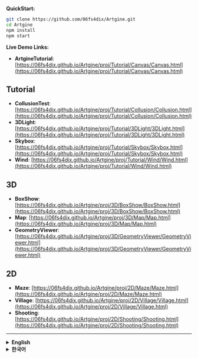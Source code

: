 **QuickStart:**
```bash
git clone https://github.com/06fs4dix/Artgine.git
cd Artgine
npm install
npm start
```

 **Live Demo Links:**
- **ArtgineTutorial**: [https://06fs4dix.github.io/Artgine/proj/Tutorial/Canvas/Canvas.html](https://06fs4dix.github.io/Artgine/proj/Tutorial/Canvas/Canvas.html)

  
 ## Tutorial
  - **CollusionTest**: [https://06fs4dix.github.io/Artgine/proj/Tutorial/Collusion/Collusion.html](https://06fs4dix.github.io/Artgine/proj/Tutorial/Collusion/Collusion.html)
  - **3DLight**: [https://06fs4dix.github.io/Artgine/proj/Tutorial/3DLight/3DLight.html](https://06fs4dix.github.io/Artgine/proj/Tutorial/3DLight/3DLight.html)
  - **Skybox**: [https://06fs4dix.github.io/Artgine/proj/Tutorial/Skybox/Skybox.html](https://06fs4dix.github.io/Artgine/proj/Tutorial/Skybox/Skybox.html)
  - **Wind**: [https://06fs4dix.github.io/Artgine/proj/Tutorial/Wind/Wind.html](https://06fs4dix.github.io/Artgine/proj/Tutorial/Wind/Wind.html)
  ## 3D
  - **BoxShow**: [https://06fs4dix.github.io/Artgine/proj/3D/BoxShow/BoxShow.html](https://06fs4dix.github.io/Artgine/proj/3D/BoxShow/BoxShow.html)
  - **Map**: [https://06fs4dix.github.io/Artgine/proj/3D/Map/Map.html](https://06fs4dix.github.io/Artgine/proj/3D/Map/Map.html)
  - **GeometryViewer**: [https://06fs4dix.github.io/Artgine/proj/3D/GeometryViewer/GeometryViewer.html](https://06fs4dix.github.io/Artgine/proj/3D/GeometryViewer/GeometryViewer.html)
  ## 2D
  - **Maze**: [https://06fs4dix.github.io/Artgine/proj/2D/Maze/Maze.html](https://06fs4dix.github.io/Artgine/proj/2D/Maze/Maze.html)
  - **Village**: [https://06fs4dix.github.io/Artgine/proj/2D/Village/Village.html](https://06fs4dix.github.io/Artgine/proj/2D/Village/Village.html)
  - **Shooting**: [https://06fs4dix.github.io/Artgine/proj/2D/Shooting/Shooting.html](https://06fs4dix.github.io/Artgine/proj/2D/Shooting/Shooting.html)

  ---

<details>
  <summary><b>English</b></summary>
 
  Learn how to use Artgine in detail with GPT [Link](https://chatgpt.com/g/g-68ad603d9b3081918273f3d352f995fc-artgine-bot?model=gpt-5-thinking)

  <details>
    <summary>Install and run</summary>

  ## Directory Structure

  ```
  ├── README.md
  ├── LICENSE.txt
  ├── NOTICE.txt
  ├── package.json
  ├── start.bat
  ├── start.sh
  ├── tsconfig.json
  ├── App/
  ├── artgine/
  ├── db/
  ├── plugin/
  └── proj/
  ```

  ### start.bat/start.sh Execution Method

  When running the `start.bat` file, a warning saying "Unknown Publisher" may appear.

  1. **Download Source**

     - Download the file from the repository (ex:Artgine-main.zip)

  2. **Run System-Specific Startup File**

     - **Windows**: Run `start.bat` (Windows batch file)

     - **Linux/macOS**: Run `start.sh` (Unix shell script)

  3. **Install Required Dependencies** (Follow the console instructions to complete the installation)

     - Install Node.js (version 14 or higher)

     - Install Node modules: `npm install`

  4. **Select and Run Project**

     - Navigate to the `proj/` folder

     - Choose your desired project folder

     - Run the project

  ### VS Code Development Setup

  1. **Open Source Folder in VS Code**

     - Open VS Code

     - Select the source folder (e.g., Artgine-main)

  2. **Install Node modules**

     - Install Node.js (version 14 or higher)

     - Open terminal in VS Code: `Ctrl+Shift+` (Windows/Linux) or `Cmd+Shift+` (macOS)

     - Run: `npm install`

  4. **Start TypeScript Compilation**

     - Open terminal in VS Code: `Ctrl+Shift+` (Windows/Linux) or `Cmd+Shift+` (macOS)

     - Run: `npx tsc -w` (watches for file changes and compiles automatically)

  5. **Start Development Server**

     - Open a new terminal in VS Code

     - Run: `npm start`

  </details>
  <details>
    <summary>App</summary>

![Artgine App](https://06fs4dix.github.io/Artgine/help/Artgine.png)

  After running the program, you'll see a configuration interface with several tabs for setting up and launching your Artgine projects.

  ### Tab Descriptions

  - **App**: Application launch settings

  - **Preference**: Project configuration changes

  - **Include**: Project include file settings

  - **Manifest**: PWA configuration

  - **ServiceWorker**: Cache settings

  - **Plugin**: External library configuration for Artgine

  ### App Tab Configuration Options

  **Basic Settings:**

  - **url**: Web server address to run

    - Example: `http://localhost:8050/Artgine`

  - **projectPath**: Project to start

    - Example: `proj/Tutorial/ShaderEditer`

    - Use the "Folder" button to browse and select project directory

  - **width, height**: Starting dimensions

    - Example: `1024 x 768`

    - Note: Only maintained when running as .exe file

  **Program Mode:**

  - **program**: Program role

    - `developer`: Developer mode (prohibited for deployment)

      - Server and client applied simultaneously

    - `client`: Client mode

    - `server`: Web server mode

  **Server Configuration:**

  - **server**: Server operation

    - `local`: File-based local execution

    - `remote`: Use when connecting to external server

    - `webserver`: Web server operation (allows external access)

  **Display Options:**

  - **fullScreen**: Full screen mode

  - **github**: Run using GitHub library

    - Chrome local executable file (.bat) generated in project

  **Action Buttons:**

  - **Run**: Launch application

  - **VSCode**: Open in Visual Studio Code

  **Development Commands:**

  - **npm install**: Install Node.js dependencies

  - **npx tsc -w**: TypeScript compiler in watch mode

  </details>
  <details>
    <summary>Project Examples & Usage</summary>

  ### Project Examples

  The `proj/` folder contains various example projects demonstrating different features of the Artgine engine:

  - **Home** - Main application with server integration and database tools
  - **Tutorial** - Learning examples covering various engine features:
  - **2D** - 2D examples:
  - **3D** - 3D examples:


    ---

    ## ⚠️ Notice

    This project runs as an **Electron app**.  
    The following files are **automatically generated and managed based on the project folder name**, so **please be cautious when making changes**:

    - HTML files  
    - TypeScript files  
    - JSON files  
    - Web Manifest files  

    ---

    ## 📝 Editable Scope

    - You may only modify the code **after the EntryPoint**.  
    - Do **not** modify the automatically generated code.  

    > 💡 **Tip**: When working manually, you are free to make changes as needed.

   </details>
  <details>
    <summary>Class Description</summary>

  ## Artgine Engine Core Classes

  ### CAtelier

  **Main application manager** that initializes the engine and manages canvases.

  **Key Features:**

  - Initializes rendering preferences and frame

  - Manages multiple canvases

  - Handles brush and camera setup

  - Provides global access point via `CAtelier.Main()`

  **Basic Usage:**
  ```typescript
  import { CAtelier } from "../../../artgine/canvas/CAtelier.js";

  const gAtl = new CAtelier();
  gAtl.mPF = preferences; // Set preferences
  await gAtl.Init(['Main.json']); // Initialize with canvas files
  ```

  ---

  ### CCanvas

  **Canvas container** that manages subjects, rendering, and game logic.

  **Key Features:**

  - Contains and manages subjects (game objects)

  - Handles rendering pipeline

  - Manages WebSocket connections

  - Supports pause/resume functionality

  **Basic Usage:**
  ```typescript
  // Create new canvas
  let Main = gAtl.NewCanvas("Main");
  Main.SetCameraKey(gAtl.Brush().GetCam2D().Key());

  // Get existing canvas
  const canvas = gAtl.Canvas('Main');
  ```

  ---

  ### CSubject

  **Base game object class** that represents entities in the world.

  **Key Features:**

  - Position, rotation, scale (PRS) transformation

  - Component-based architecture

  - Message routing system

  - Parent-child hierarchy support

  **Basic Usage:**
  ```typescript
  import { CSubject } from "../../../artgine/canvas/subject/CSubject.js";

  // Create and add subject to canvas
  let sub = Main.Push(new CSubject());

  // Set properties
  sub.SetPos(new CVec3(0, 0, 0));
  sub.SetRot(new CVec3(0, 0, 0));
  sub.SetSca(new CVec3(1, 1, 1));
  ```

  ---

  ### CPaint2D

  **2D rendering component** for sprites and 2D graphics.

  **Key Features:**

  - 2D sprite rendering with texture support

  - Y-sort depth management

  - Trail and billboard effects

  - Wind influence simulation

  **Basic Usage:**
  ```typescript
  import { CPaint2D } from "../../../artgine/canvas/component/paint/CPaint2D.js";
  import { CVec2 } from "../../../artgine/geometry/CVec2.js";

  // Create 2D paint component with texture and size
  let paint2D = new CPaint2D(gAtl.Frame().Pal().GetNoneTex(), new CVec2(100, 100));

  // Add component to subject
  sub.PushComp(paint2D);
  ```

  > **Note**: For other CPaint components (CPaint3D, CPaintText, etc.), check the [paint components directory](https://github.com/06fs4dix/Artgine/tree/main/artgine/canvas/component/paint) on GitHub.

  ---

  ---

  ### CBrush

  **Rendering and camera management system** that handles lighting, shadows, and wind effects.

  **Key Features:**

  - Camera management (2D/3D)

  **Basic Usage:**
  ```typescript
  // Access brush from atelier
  const brush = gAtl.Brush();

  // Get 2D camera
  const cam2D = brush.GetCam2D();
  Main.SetCameraKey(cam2D.Key());

  // Load brush configuration
  await brush.LoadJSON("Canvas/Brush.json");
  ```

  ---

  ### CPreferences

  **Engine configuration and rendering settings** that control the overall behavior.

  **Key Features:**

  - Renderer selection (GL, GPU, Null)

  - Window dimensions and positioning

  - Graphics quality settings

  - Development and debugging options

  - Server and GitHub integration settings

  **Basic Usage:**
  ```typescript
  import { CPreferences } from "../../../artgine/basic/CPreferences.js";

  const gPF = new CPreferences();
  gPF.mTargetWidth = 0;        // Auto-size
  gPF.mTargetHeight = 0;       // Auto-size
  gPF.mRenderer = "GL";        // OpenGL renderer
  gPF.m32fDepth = false;       // 16-bit depth buffer
  gPF.mAnti = true;            // Anti-aliasing
  gPF.mDeveloper = true;       // Developer mode
  gPF.mIAuto = true;           // Auto-update system
  gPF.mWASM = false;           // WebAssembly mode
  gPF.mServer = 'local';       // Server type
  gPF.mGitHub = false;         // GitHub mode

  // Apply to atelier
  gAtl.mPF = gPF;
  ```

  ---

  ### Complete Example

  ```typescript
  import { CAtelier } from "../../../artgine/canvas/CAtelier.js";
  import { CPreferences } from "../../../artgine/basic/CPreferences.js";
  import { CSubject } from "../../../artgine/canvas/subject/CSubject.js";
  import { CPaint2D } from "../../../artgine/canvas/component/paint/CPaint2D.js";
  import { CVec2 } from "../../../artgine/geometry/CVec2.js";

  // Setup preferences
  const gPF = new CPreferences();
  gPF.mRenderer = "GL";
  gPF.mDeveloper = true;
  gPF.mIAuto = true;

  // Initialize atelier
  let gAtl = new CAtelier();
  gAtl.mPF = gPF;
  await gAtl.Init(['Main.json']);

  // Create canvas and set camera
  let Main = gAtl.NewCanvas("Main");
  Main.SetCameraKey(gAtl.Brush().GetCam2D().Key());

  // Create subject and add 2D paint component
  let sub = Main.Push(new CSubject());
  sub.PushComp(new CPaint2D(gAtl.Frame().Pal().GetNoneTex(), new CVec2(100, 100)));
  ```
</details>
</details>

<details>
  <summary><b>한국어</b></summary>
 
  GPT를 이용해 Artgine 자세한 사용법을 배울 수 있습니다 [Link](https://chatgpt.com/g/g-68ad603d9b3081918273f3d352f995fc-artgine-bot?model=gpt-5-thinking)
  
  <details>
    <summary>설치 및 실행</summary>

  ## 디렉토리 구조

  ```
  ├── README.md
  ├── LICENSE.txt
  ├── NOTICE.txt
  ├── package.json
  ├── start.bat
  ├── start.sh
  ├── tsconfig.json
  ├── App/
  ├── artgine/
  ├── db/
  ├── plugin/
  └── proj/
  ```

  ### start.bat/start.sh를 이용한 실행법

  `start.bat` 파일 실행 시, "알 수 없는 게시자" 경고가 표시될 수 있습니다.

  1. **소스 다운로드**

     - 저장소에서 파일을 다운로드하세요(ex:Artgine-main.zip)

  2. **시스템에 맞는 시작 파일 실행**

     - **Windows**: `start.bat` 파일 실행 (Windows 배치 파일)

     - **Linux/macOS**: `start.sh` 파일 실행 (Unix 셸 스크립트)

  3. **필요한 파일 설치** (콘솔 안내에 맞게 실행하면 됩니다)

     - Node.js 설치 (버전 14 이상)

     - Node 모듈 설치: `npm install`

  4. **프로젝트 선택 및 실행**

     - `proj/` 폴더로 이동

     - 원하는 프로젝트 폴더 선택

     - 프로젝트 실행

  ### VS Code를 이용한 실행법

  1. **VS Code에서 소스 폴더 열기**

     - VS Code 실행

     - 소스 폴더 선택 (예: Artgine-main)

  2. **Node 모듈 설치**

     - VS Code에서 터미널 열기: `Ctrl+Shift+` (Windows/Linux) 또는 `Cmd+Shift+` (macOS)

     - Node.js 설치 (버전 14 이상)

     - 실행: `npm install`

  3. **TypeScript 컴파일 시작**

     - VS Code에서 터미널 열기: `Ctrl+Shift+` (Windows/Linux) 또는 `Cmd+Shift+` (macOS)

     - 실행: `npx tsc -w` (파일 변경 감지 및 자동 컴파일)

  4. **개발 서버 시작**

     - VS Code에서 새 터미널 열기

     - 실행: `npm start`

  </details>
  <details>
    <summary>앱 설명</summary>

  ![Artgine App](https://06fs4dix.github.io/Artgine/help/Artgine.png)

  프로그램을 실행한 후, Artgine 프로젝트를 설정하고 실행하기 위한 여러 탭이 있는 구성 인터페이스가 표시됩니다.

  ### 탭 설명

  - **App**: 애플리케이션 실행 설정

  - **Preference**: 프로젝트 구성 변경

  - **Include**: 프로젝트 포함 파일 설정

  - **Manifest**: PWA 구성

  - **ServiceWorker**: 캐시 설정

  - **Plugin**: Artgine용 외부 라이브러리 구성

  ### App 탭 구성 옵션

  **기본 설정:**

  - **url**: 실행할 웹 서버 주소

    - 예시: `http://localhost:8050/Artgine`

  - **projectPath**: 시작할 프로젝트

    - 예시: `proj/Tutorial/ShaderEditer`

    - "Folder" 버튼을 사용하여 프로젝트 디렉토리를 찾아보고 선택

  - **width, height**: 시작 크기

    - 예시: `1024 x 768`

    - 참고: .exe 파일로 실행할 때만 유지됨

  **프로그램 모드:**

  - **program**: 프로그램 역할

    - `developer`: 개발자 모드 (배포 금지)

      - 서버와 클라이언트가 동시에 적용됨

    - `client`: 클라이언트 모드

    - `server`: 웹 서버 모드

  **서버 구성:**

  - **server**: 서버 운영

    - `local`: 파일 기반 로컬 실행

    - `remote`: 외부 서버에 연결할 때 사용

    - `webserver`: 웹 서버 운영 (외부 접근 허용)

  **표시 옵션:**

  - **fullScreen**: 전체 화면 모드

  - **github**: GitHub 라이브러리를 사용하여 실행

    - 프로젝트에 Chrome 로컬 실행 파일(.bat) 생성

  **작업 버튼:**

  - **Run**: 애플리케이션 실행

  - **VSCode**: Visual Studio Code에서 열기

  **개발 명령:**

  - **npm install**: Node.js 의존성 설치

  - **npx tsc -w**: 감시 모드의 TypeScript 컴파일러

  </details>
  <details>
    <summary>프로젝트 예제 및 사용법</summary>

  ### 프로젝트 예제

  `proj/` 폴더에는 Artgine 엔진의 다양한 기능을 보여주는 예제 프로젝트들이 포함되어 있습니다:

  - **Home** - 서버 통합 및 데이터베이스 도구가 포함된 메인 애플리케이션
  - **Tutorial** - 다양한 엔진 기능을 다루는 학습 예제:
  - **2D** - 2D 예제:
  - **3D** - 3D 예제:

    
  ---

  ### ⚠️ 주의사항

  이 프로젝트는 일렉트론 앱으로 실행됩니다. 
  다음 파일들은 **프로젝트 폴더명을 기준으로 자동 생성 및 관리**되므로 **수정에 주의하세요**:

  - HTML 파일
  - TypeScript 파일
  - JSON 파일
  - Web Manifest 파일

  ### 📝 수정 가능한 범위

  - **EntryPoint 이후의 코드만** 수정 가능합니다

  - 자동 생성되는 코드는 건드리지 마세요

  > 💡 **참고**: 수동으로 작업시 자유롭게 수정 가능합니다

  </details>
  <details>
    <summary>클래스 설명</summary>

  ## Artgine 엔진 핵심 클래스
  
  ### CAtelier

  **메인 애플리케이션 매니저**로 엔진을 초기화하고 캔버스들을 관리합니다.

  **주요 기능:**

  - 렌더링 설정과 프레임 초기화

  - 여러 캔버스 관리

  - 브러시와 카메라 설정 처리

  - `CAtelier.Main()`으로 전역 접근점 제공

  **기본 사용법:**
  ```typescript
  import { CAtelier } from "../../../artgine/canvas/CAtelier.js";

  const gAtl = new CAtelier();
  gAtl.mPF = preferences; // 설정 적용
  await gAtl.Init(['Main.json']); // 캔버스 파일로 초기화
  ```

  ---

  ### CCanvas

  **캔버스 컨테이너**로 주체들, 렌더링, 게임 로직을 관리합니다.

  **주요 기능:**

  - 주체들(게임 오브젝트) 포함 및 관리

  - 렌더링 파이프라인 처리

  - WebSocket 연결 관리

  - 일시정지/재개 기능 지원

  **기본 사용법:**
  ```typescript
  // 새 캔버스 생성
  let Main = gAtl.NewCanvas("Main");
  Main.SetCameraKey(gAtl.Brush().GetCam2D().Key());

  // 기존 캔버스 가져오기
  const canvas = gAtl.Canvas('Main');
  ```

  ---

  ### CSubject

  **기본 게임 오브젝트 클래스**로 월드의 엔티티를 나타냅니다.

  **주요 기능:**

  - 위치, 회전, 크기(PRS) 변환

  - 컴포넌트 기반 아키텍처

  - 메시지 라우팅 시스템

  - 부모-자식 계층 구조 지원

  **기본 사용법:**
  ```typescript
  import { CSubject } from "../../../artgine/canvas/subject/CSubject.js";

  // 주체를 생성하고 캔버스에 추가
  let sub = Main.Push(new CSubject());

  // 속성 설정
  sub.SetPos(new CVec3(0, 0, 0));
  sub.SetRot(new CVec3(0, 0, 0));
  sub.SetSca(new CVec3(1, 1, 1));
  ```

  ---

  ### CPaint2D

  **2D 렌더링 컴포넌트**로 스프라이트와 2D 그래픽을 처리합니다.

  **주요 기능:**

  - 텍스처 지원 2D 스프라이트 렌더링

  - Y-sort 깊이 관리

  - 트레일과 빌보드 효과

  - 바람 영향 시뮬레이션

  **기본 사용법:**
  ```typescript
  import { CPaint2D } from "../../../artgine/canvas/component/paint/CPaint2D.js";
  import { CVec2 } from "../../../artgine/geometry/CVec2.js";

  // 텍스처와 크기로 2D 페인트 컴포넌트 생성
  let paint2D = new CPaint2D(gAtl.Frame().Pal().GetNoneTex(), new CVec2(100, 100));

  // 주체에 컴포넌트 추가
  sub.PushComp(paint2D);
  ```

  > **참고**: 다른 CPaint 컴포넌트들(CPaint3D, CPaintText 등)은 GitHub의 [paint components 디렉토리](https://github.com/06fs4dix/Artgine/tree/main/artgine/canvas/component/paint)에서 확인하세요.

  ---

  ### CBrush

  **렌더링과 카메라 관리 시스템**으로 조명, 그림자, 바람 효과를 처리합니다.

  **주요 기능:**

  - 카메라 관리 (2D/3D)

  **기본 사용법:**
  ```typescript
  // 아틀리에에서 브러시 접근
  const brush = gAtl.Brush();

  // 2D 카메라 가져오기
  const cam2D = brush.GetCam2D();
  Main.SetCameraKey(cam2D.Key());

  // 브러시 설정 로드
  await brush.LoadJSON("Canvas/Brush.json");
  ```

  ---

  ### CPreferences

  **엔진 설정과 렌더링 옵션**으로 전체 동작을 제어합니다.

  **주요 기능:**

  - 렌더러 선택 (GL, GPU, Null)

  - 윈도우 크기와 위치 설정

  - 그래픽 품질 설정

  - 개발 및 디버깅 옵션

  - 서버와 GitHub 통합 설정

  **기본 사용법:**
  ```typescript
  import { CPreferences } from "../../../artgine/basic/CPreferences.js";

  const gPF = new CPreferences();
  gPF.mTargetWidth = 0;        // 자동 크기
  gPF.mTargetHeight = 0;       // 자동 크기
  gPF.mRenderer = "GL";        // OpenGL 렌더러
  gPF.m32fDepth = false;       // 16비트 깊이 버퍼
  gPF.mAnti = true;            // 안티앨리어싱
  gPF.mDeveloper = true;       // 개발자 모드
  gPF.mIAuto = true;           // 자동 업데이트 시스템
  gPF.mWASM = false;           // WebAssembly 모드
  gPF.mServer = 'local';       // 서버 타입
  gPF.mGitHub = false;         // GitHub 모드

  // 아틀리에에 적용
  gAtl.mPF = gPF;
  ```

  ---

  ### 완전한 예제

  ```typescript
  import { CAtelier } from "../../../artgine/canvas/CAtelier.js";
  import { CPreferences } from "../../../artgine/basic/CPreferences.js";
  import { CSubject } from "../../../artgine/canvas/subject/CSubject.js";
  import { CPaint2D } from "../../../artgine/canvas/component/paint/CPaint2D.js";
  import { CVec2 } from "../../../artgine/geometry/CVec2.js";

  // 설정 구성
  const gPF = new CPreferences();
  gPF.mRenderer = "GL";
  gPF.mDeveloper = true;
  gPF.mIAuto = true;

  // 아틀리에 초기화
  let gAtl = new CAtelier();
  gAtl.mPF = gPF;
  await gAtl.Init(['Main.json']);

  // 캔버스 생성 및 카메라 설정
  let Main = gAtl.NewCanvas("Main");
  Main.SetCameraKey(gAtl.Brush().GetCam2D().Key());
</details>

  // 주체 생성 및 2D 페인트 컴포넌트 추가
  let sub = Main.Push(new CSubject());
  sub.PushComp(new CPaint2D(gAtl.Frame().Pal().GetNoneTex(), new CVec2(100, 100)));
  ```
